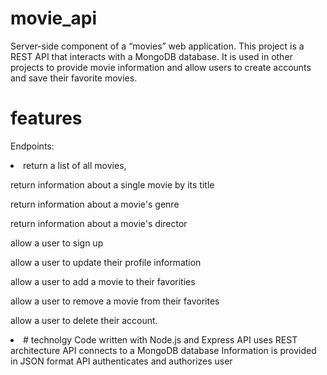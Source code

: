 # movie_api
Server-side component of a “movies” web application. This project is a REST API that interacts with a MongoDB database. It is used in other projects to provide movie information and allow users to create accounts and save their favorite movies.

# features 
Endpoints:
<li>
return a list of all movies,
  
return information about a single movie by its title

return information about a movie's genre

return information about a movie's director

allow a user to sign up

allow a user to update their profile information

allow a user to add a movie to their favorities

allow a user to remove a movie from their favorites

allow a user to delete their account.

<li>
# technolgy 
Code written with Node.js and Express
API uses REST architecture
API connects to a MongoDB database
Information is provided in JSON format
API authenticates and authorizes user

